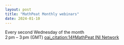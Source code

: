```yaml
---
layout: post
title: "MathPeat Monthly webinars"
date: 2024-01-10
---
```


Every second Wednesday of the month  
2 pm – 3 pm (GMT)  [oai_citation:14‡MathPeat INI Network](https://mathpeatnetwork.wordpress.com/2024/01/10/mathpeat-monthly-webinars/?utm_source=chatgpt.com)  